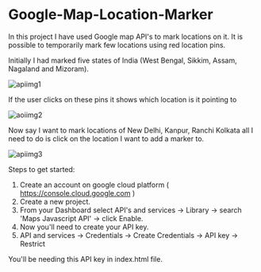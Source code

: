 # Google-Map-Location-Marker
In this project I have used Google map API's to mark locations on it. It is possible to temporarily mark few locations using red location pins.

Initially I had marked five states of India (West Bengal, Sikkim, Assam, Nagaland and Mizoram).


![apiimg1](https://user-images.githubusercontent.com/68302187/146675954-37a563e2-0dcb-4c09-9284-77b1fcb2da66.png)


If the user clicks on these pins it shows which location is it pointing to


![aoiimg2](https://user-images.githubusercontent.com/68302187/146676035-1d6c95d5-bd77-4f13-a42c-bbffe9ab6e30.png)


Now say I want to mark locations of New Delhi, Kanpur, Ranchi Kolkata all I need to do is click on the location I want to add a marker to.


![apiimg3](https://user-images.githubusercontent.com/68302187/146676045-9e5884e2-be61-4fa4-a819-a97cb13121af.png)


Steps to get started:
  1. Create an account on google cloud platform ( https://console.cloud.google.com )
  2. Create a new project.
  3. From your Dashboard select API's and services -> Library -> search 'Maps Javascript API' -> click Enable.
  4. Now you'll need to create your API key.
  5. API and services -> Credentials -> Create Credentials -> API key -> Restrict
 
 You'll be needing this API key in index.html file.
 
